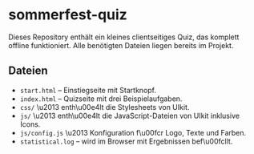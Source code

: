 # sommerfest-quiz

Dieses Repository enthält ein kleines clientseitiges Quiz, das komplett offline funktioniert. Alle benötigten Dateien liegen bereits im Projekt.

## Dateien


- `start.html` – Einstiegseite mit Startknopf.
- `index.html` – Quizseite mit drei Beispielaufgaben.
- `css/` \u2013 enth\u00e4lt die Stylesheets von UIkit.
- `js/` \u2013 enth\u00e4lt die JavaScript-Dateien von UIkit inklusive Icons.
- `js/config.js` \u2013 Konfiguration f\u00fcr Logo, Texte und Farben.
- `statistical.log` – wird im Browser mit Ergebnissen bef\u00fcllt.



